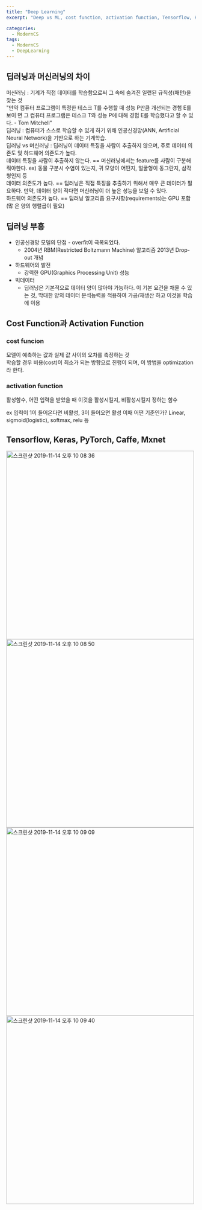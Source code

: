 ```yaml
---
title: "Deep Learning"
excerpt: "Deep vs ML, cost function, activation function, Tensorflow, Keras, PyTorch, Caffe, Mxnet"

categories:
  - ModernCS
tags:
  - ModernCS
  - DeepLearning
---
```


## 딥러닝과 머신러닝의 차이
머신러닝 : 기계가 직접 데이터를 학습함으로써 그 속에 숨겨진 일련된 규칙성(패턴)을 찾는 것  
"만약 컴퓨터 프로그램이 특정한 테스크 T를 수행할 때 성능 P만큼 개선되는 경험 E를 보이 면 그 컴퓨터 프로그램은 테스크 T와 성능 P에 대해 경험 E를 학습했다고 할 수 있다. - Tom Mitchell"  
딥러닝 : 컴퓨터가 스스로 학습할 수 있게 하기 위해 인공신경망(ANN, Artificial Neural Network)을 기반으로 하는 기계학습.  
딥러닝 vs 머신러닝 : 딥러닝이 데이터 특징을 사람이 추출하지 않으며, 주로 데이터 의존도 및 하드웨어 의존도가 높다.  
데이터 특징을 사람이 추출하지 않는다. == 머신러닝에서는 feature를 사람이 구분해 줘야한다. ex) 동물 구분시 수염이 있는지, 귀 모양이 어떤지, 얼굴형이 동그란지, 삼각 형인지 등  
데이터 의존도가 높다. == 딥러닝은 직접 특징을 추출하기 위해서 매우 큰 데이터가 필 요하다. 만약, 데이터 양이 적다면 머신러닝이 더 높은 성능을 보일 수 있다.  
하드웨어 의존도가 높다. == 딥러닝 알고리즘 요구사항(requirements)는 GPU 포함(많 은 양의 행렬곱이 필요)  

## 딥러닝 부흥
* 인공신경망 모델의 단점 - overfit이 극복되었다.
    * 2004년 RBM(Restricted Boltzmann Machine) 알고리즘 2013년 Drop-out 개념
* 하드웨어의 발전
    * 강력한 GPU(Graphics Processing Unit) 성능
* 빅데이터
    * 딥러닝은 기본적으로 데이터 양이 많아야 가능하다. 이 기본 요건을 채울 수 있는 것, 막대한
양의 데이터 분석능력을 적용하여 가공/재생산 하고 이것을 학습에 이용 

## Cost Function과 Activation Function
### cost funcion
모델이 예측하는 값과 실제 값 사이의 오차를 측정하는 것  
학습할 경우 비용(cost)이 최소가 되는 방향으로 진행이 되며, 이 방법을 optimization라 한다.

### activation function
활성함수, 어떤 입력을 받았을 때 이것을 활성시킬지, 비활성시킬지 정하는 함수  

ex 입력이 1이 들어온다면 비활성, 3이 들어오면 활성 이때 어떤 기준인가?
Linear, sigmoid(logistic), softmax, relu 등

## Tensorflow, Keras, PyTorch, Caffe, Mxnet


<img width="499" alt="스크린샷 2019-11-14 오후 10 08 36" src="https://user-images.githubusercontent.com/34998051/68859748-4fadcd80-072b-11ea-988a-62991627f2fb.png">  
<img width="499" alt="스크린샷 2019-11-14 오후 10 08 50" src="https://user-images.githubusercontent.com/34998051/68859756-58060880-072b-11ea-9f8a-417059f1a923.png">  
<img width="499" alt="스크린샷 2019-11-14 오후 10 09 09" src="https://user-images.githubusercontent.com/34998051/68859782-63593400-072b-11ea-9284-3776d8e151f8.png">  
<img width="499" alt="스크린샷 2019-11-14 오후 10 09 40" src="https://user-images.githubusercontent.com/34998051/68859820-75d36d80-072b-11ea-8dde-af04c18795d3.png">  

